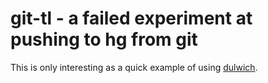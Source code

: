 git-tl - a failed experiment at pushing to hg from git
======================================================

This is only interesting as a quick example of using
[dulwich](http://www.samba.org/~jelmer/dulwich/).
